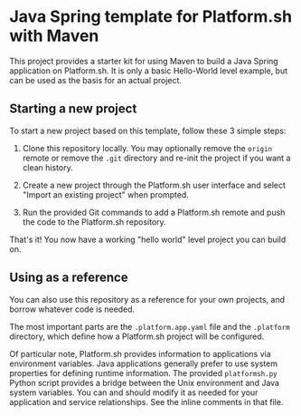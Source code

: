 # Java Spring template for Platform.sh with Maven

This project provides a starter kit for using Maven to build a Java Spring application on Platform.sh.  It is only a basic Hello-World level example, but can be used as the basis for an actual project.

## Starting a new project

To start a new project based on this template, follow these 3 simple steps:

1. Clone this repository locally.  You may optionally remove the `origin` remote or remove the `.git` directory and re-init the project if you want a clean history.
 
2. Create a new project through the Platform.sh user interface and select "Import an existing project" when prompted.

3. Run the provided Git commands to add a Platform.sh remote and push the code to the Platform.sh repository.

That's it!  You now have a working "hello world" level project you can build on.

## Using as a reference

You can also use this repository as a reference for your own projects, and borrow whatever code is needed. 

The most important parts are the `.platform.app.yaml` file and the `.platform` directory, which define how a Platform.sh project will be configured.

Of particular note, Platform.sh provides information to applications via environment variables.  Java applications generally prefer to use system properties for defining runtime information.  The provided `platformsh.py` Python script provides a bridge between the Unix environment and Java system variables.  You can and should modify it as needed for your application and service relationships.  See the inline comments in that file.
